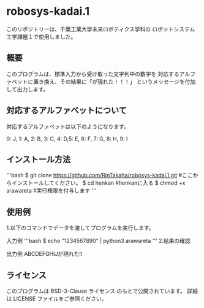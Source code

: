 # robosys-kadai.1
このリポジトリーは、千葉工業大学未来ロボティクス学科の
ロボットシステム工学課題１で使用しました。

## 概要
このプログラムは、標準入力から受け取った文字列中の数字を
対応するアルファベットに置き換え、その結果に「が現れた！！！」
というメッセージを付加して出力します。

## 対応するアルファベットについて
対応するアルファベットは以下のようになります。

0: J, 1: A, 2: B, 3: C, 4: D,5: E, 6: F, 7: G, 8: H, 9: I

## インストール方法
'''bash 
$ git clone https://github.com/RinTakaha/robosys-kadai.1.git #ここからインストールしてください。
$ cd henkan #henkanに入る
$ chmod +x arawareta #実行権限を付与します
'''
## 使用例

 1.以下のコマンドでデータを渡してプログラムを実行します。

 入力例
'''bash
$ echo "1234567890" | python3 arawareta
'''
2.結果の確認

 出力例
 ABCDEFGHIJが現れた!!


## ライセンス
このプログラムは BSD-3-Clause ライセンス のもとで公開されています。
詳細は LICENSE ファイルをご参照ください。

